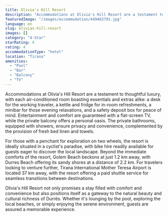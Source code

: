 ```yaml
---
title: Olivia's Hill Resort
description: "Accommodations at Olivia's Hill Resort are a testament to thoughtful luxury, with each air-conditioned room boasting essentials and extras alike: a desk for the working traveler, a kettle and fridge for in-room refreshments, a minibar for those evening relaxations, and a safety deposit box for peace of mind."
featuredImage: "/images/accommodation/449463791.jpg"
language: en
slug: olivias-hill-resort
images: []
category: "4-Star"
starRating: 4
rating: 4
accommodationType: "hotel"
location: "Tirana"
amenities:
  - "Pool"
  - "Bar"
  - "Balcony"
  - "TV"
---
```


Accommodations at Olivia's Hill Resort are a testament to thoughtful luxury, with each air-conditioned room boasting essentials and extras alike: a desk for the working traveler, a kettle and fridge for in-room refreshments, a minibar for those evening relaxations, and a safety deposit box for peace of mind. Entertainment and comfort are guaranteed with a flat-screen TV, while the private balcony offers a personal oasis. The private bathrooms, equipped with showers, ensure privacy and convenience, complemented by the provision of fresh bed linen and towels.

For those with a penchant for exploration on two wheels, the resort is ideally situated in a cyclist's paradise, with bike hire readily available for guests eager to discover the local landscape. Beyond the immediate comforts of the resort, Golem Beach beckons at just 1.2 km away, with Durres Beach offering its sandy shores at a distance of 2.2 km. For travelers looking to venture further, Tirana International Mother Teresa Airport is located 37 km away, with the resort offering a paid shuttle service for seamless transitions between destinations.

Olivia's Hill Resort not only promises a stay filled with comfort and convenience but also positions itself as a gateway to the natural beauty and cultural richness of Durrës. Whether it's lounging by the pool, exploring the local beaches, or simply enjoying the serene environment, guests are assured a memorable experience.

